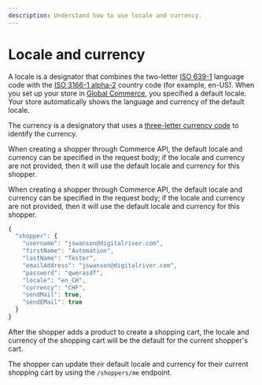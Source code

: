 ```yaml
---
description: Understand how to use locale and currency.
---
```


# Locale and currency

A locale is a designator that combines the two-letter [ISO 639-1](https://en.wikipedia.org/wiki/ISO\_639-1) language code with the [ISO 3166-1 alpha-2](https://en.wikipedia.org/wiki/ISO\_3166-1\_alpha-2) country code (for example, en-US). When you set up your store in [Global Commerce](https://gc.digitalriver.com/gc/ent/login.do), you specified a default locale. Your store automatically shows the language and currency of the default locale.

The currency is a designatory that uses a [three-letter currency code](https://www.iban.com/currency-codes) to identify the currency.

When creating a shopper through Commerce API, the default locale and currency can be specified in the request body; if the locale and currency are not provided, then it will use the default locale and currency for this shopper.

When creating a shopper through Commerce API, the default locale and currency can be specified in the request body; if the locale and currency are not provided, then it will use the default locale and currency for this shopper.

```javascript
{
  "shopper": {
    "username": "jswanson@digitalriver.com",
    "firstName": "Automation",
    "lastName": "Tester",
    "emailAddress": "jswanson@digitalriver.com",
    "password": "qwerasdf",
    "locale": "en_CH",
    "currency": "CHF",
    "sendMail": true,
    "sendEMail": true
  }
}
```

After the shopper adds a product to create a shopping cart, the locale and currency of the shopping cart will be the default for the current shopper's cart.

The shopper can update their default locale and currency for their current shopping cart by using the `/shoppers/me` endpoint.
